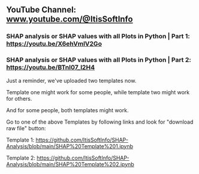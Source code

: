 ## YouTube Channel: www.youtube.com/@ItisSoftInfo

### SHAP analysis or SHAP values with all Plots in Python | Part 1: https://youtu.be/X6ehVmlV2Go

### SHAP analysis or SHAP values with all Plots in Python | Part 2: https://youtu.be/BTnl07_l2H4

Just a reminder, we've uploaded two templates now.

Template one might work for some people, while template two might work for others.

And for some people, both templates might work.

Go to one of the above Templates by following links and look for "download raw file" button:

Template 1: https://github.com/ItisSoftInfo/SHAP-Analysis/blob/main/SHAP%20Template%201.ipynb

Template 2: https://github.com/ItisSoftInfo/SHAP-Analysis/blob/main/SHAP%20Template%202.ipynb
